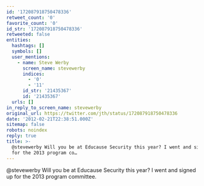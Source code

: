 ```yaml
---
id: '172087918750478336'
retweet_count: '0'
favorite_count: '0'
id_str: '172087918750478336'
retweeted: false
entities:
  hashtags: []
  symbols: []
  user_mentions:
    - name: Steve Werby
      screen_name: stevewerby
      indices:
        - '0'
        - '11'
      id_str: '21435367'
      id: '21435367'
  urls: []
in_reply_to_screen_name: stevewerby
original_url: https://twitter.com/jth/status/172087918750478336
date: '2012-02-21T22:38:51.000Z'
sitemap: false
robots: noindex
reply: true
title: >-
  @stevewerby Will you be at Educause Security this year? I went and signed up
  for the 2013 program co…
---
```


@stevewerby Will you be at Educause Security this year? I went and signed up for the 2013 program committee.